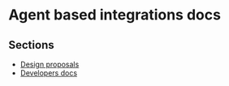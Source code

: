 # Agent based integrations docs


## Sections

* [Design proposals][1]
* [Developers docs][2]

[1]: proposals
[2]: dev
